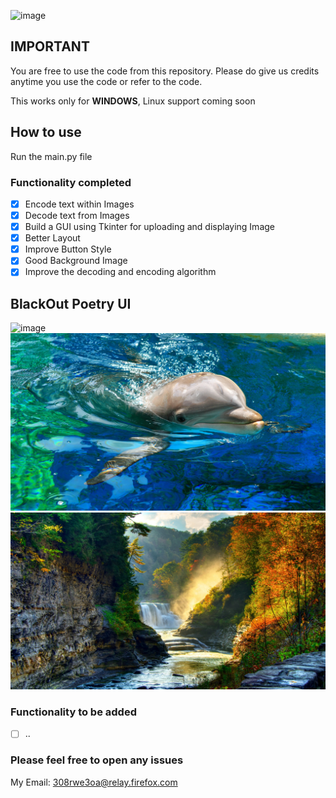 ![image](https://user-images.githubusercontent.com/45201620/97779863-fabacf80-1ba6-11eb-8b9b-be9c91aa9176.png)
## IMPORTANT
You are free to use the code from this repository. Please do give us credits anytime you use the code or refer to the code.

This works only for **WINDOWS**, Linux support coming soon
## How to use
Run the main.py file

### Functionality completed 
- [x] Encode text within Images
- [x] Decode text from Images
- [x] Build a GUI using Tkinter for uploading and displaying Image 
- [x] Better Layout
- [x] Improve Button Style
- [x] Good Background Image
- [x] Improve the decoding and encoding algorithm

## BlackOut Poetry UI
![image](https://user-images.githubusercontent.com/45201620/113385517-eb35f180-93a5-11eb-9dcc-ddddcc1dd28e.png)
![Original Image](https://github.com/JithLord/BlackOutPoetry/blob/main/Sample%20Images/dolphin.jpg?raw=true) ![alt text](https://github.com/JithLord/BlackOutPoetry/blob/main/Sample%20Images/scenary.jpg?raw=true)
### Functionality to be added 
- [ ] ..

### Please feel free to open any issues
My Email: 308rwe3oa@relay.firefox.com
